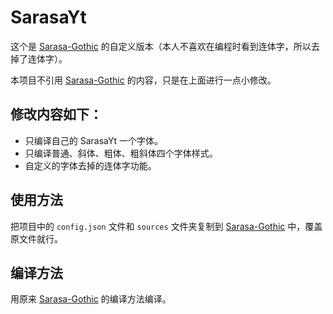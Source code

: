 SarasaYt
=========================

这个是 [Sarasa-Gothic](https://github.com/be5invis/Sarasa-Gothic) 的自定义版本（本人不喜欢在编程时看到连体字，所以去掉了连体字）。

本项目不引用 [Sarasa-Gothic](https://github.com/be5invis/Sarasa-Gothic) 的内容，只是在上面进行一点小修改。

## 修改内容如下：

* 只编译自己的 SarasaYt 一个字体。
* 只编译普通、斜体、粗体、粗斜体四个字体样式。
* 自定义的字体去掉的连体字功能。

## 使用方法

把项目中的 `config.json` 文件和 `sources` 文件夹复制到 [Sarasa-Gothic](https://github.com/be5invis/Sarasa-Gothic) 中，覆盖原文件就行。

## 编译方法

用原来 [Sarasa-Gothic](https://github.com/be5invis/Sarasa-Gothic) 的编译方法编译。